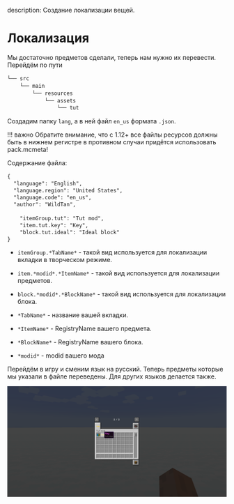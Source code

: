 description: Создание локализации вещей.

# Локализация

Мы достаточно предметов сделали, теперь нам нужно их перевести. Перейдём по пути
```md
└── src    
    └── main
        └── resources
            └── assets
                └── tut
```

Создадим папку `lang`, а в ней файл `en_us` формата `.json`.

!!! важно
    Обратите внимание, что с 1.12+ все файлы ресурсов должны быть в нижнем регистре в противном случаи придётся использовать pack.mcmeta!

Содержание файла:
```text
{
  "language": "English",
  "language.region": "United States",
  "language.code": "en_us",
  "author": "WildTan",
  
    "itemGroup.tut": "Tut mod",
    "item.tut.key": "Key",
    "block.tut.ideal": "Ideal block"
}
```

* `itemGroup.*TabName*` - такой вид используется для локализации вкладки в творческом режиме.
* `item.*modid*.*ItemName*` - такой вид используется для локализации предметов.
* `block.*modid*.*BlockName*` - такой вид используется для локализации блока.

* `*TabName*` - название вашей вкладки.
* `*ItemName*` - RegistryName вашего предмета.
* `*BlockName*` - RegistryName вашего блока.
* `*modid*` - modid вашего мода

Перейдём в игру и сменим язык на русский. Теперь предметы которые мы указали в файле переведены. Для других языков делается также.


[![Вкладка 2](img/lang.png)](img/lang.png)
